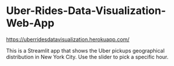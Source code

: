 # Uber-Rides-Data-Visualization-Web-App

https://uberridesdatavisualization.herokuapp.com/

This is a Streamlit app that shows the Uber pickups geographical distribution in New York City. Use the slider to pick a specific hour.
